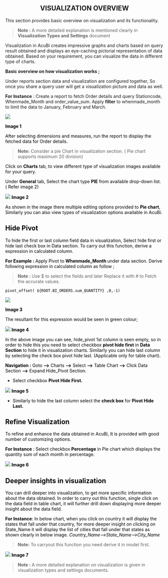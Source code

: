 

<center><h2>VISUALIZATION OVERVIEW</h2></center>

This section provides basic overview on visualization and its functionality.

> <b>Note :</b>  A more detailed explanation is mentioned clearly in <b>Visualization Types and Settings</b> document

Visualization in AcuBi creates impressive graphs and charts based on query result obtained and displays an eye-caching pictorial representation of data obtained. Based on your requirement, you can visualize the data in different type of charts.

<b>Basic overview on how visualization works ;</b>

Under reports section data and visualization are configured together, So once you share a query user will get a visualization picture and data as well.

<b>For Instance</b> :  Create a report to fetch Order details and query Stationcode, Whenmade_Month and order_value_sum. Apply <b>filter</b>  to whenmade_month to limit the data  to January, February and March. 

![
](https://raw.githubusercontent.com/sv18042016/fp1/588793b3bdaa6683973fbe70ceaf6b591ff25fb2/images/New_version5/UD_Visualisation_Overview_Image1.png)

 <b><font color = "Black"> Image 1</b>

After selecting dimensions and measures, run the report to display the fetched data for Order details.

> <b>Note:</b> Consider a pie Chart in visualization section. ( Pie chart supports maximum 20 division)

Click on <b>Charts</b> tab, to view different type of visualization images available for your query.
 
Under <b>General</b> tab, Select the chart type <b>PIE</b> from available drop-down list. ( Refer image 2)

![
](https://raw.githubusercontent.com/sv18042016/fp1/588793b3bdaa6683973fbe70ceaf6b591ff25fb2/images/New_version5/UD_Visualisation_Overview_Image2.png)
 <b><font color = "Black"> Image 2</b>

As shown in the image there multiple editing options provided to <b> Pie chart</b>, Similarly you can also view types of visualization options available in AcuBi.

## Hide Pivot

To hide the first or last column field data  in visualization, Select hide first or hide last check box in Data section. 
To carry out this function, derive a expression in calculated column.

<b>For Example :</b>  Apply Pivot to <b>Whenmade_Month </b> under data section. 
Derive following expression  in calculated column as follow ;

><b>Note :</b> Use $ to select the fields and later Replace it with # to Fetch the accurate values.	
```
pivot_offset( ${ROOT.BI_ORDERS.sum_QUANTITY} ,0,-1)
```
![
](https://raw.githubusercontent.com/sv18042016/fp1/ba6e2d3a06a7fd83e84e6344095e5c673abbea8d/images/New_version5/UD_Visualisation_Overview_Image3.png)

 <b><font color = "Black"> Image 3</b>

The resultant for this expression would be seen in green colour;

![
](https://raw.githubusercontent.com/sv18042016/fp1/e9c507879e500b4be6a758a27d99c4ddb4806335/images/New_version5/UD_Visualisation_Overview_Image4.png)
**Image 4**

In the above image you can see, hide_pivot 1st column is seen empty, so in order to hide this you need to select checkbox **pivot hide first** in **Data Section** to hide it in visualization charts. Similarly you can hide last column by selecting the check box pivot hide last. (Applicable only for table chart). 

**Navigation :** Goto **-->** Charts **-->** Select **-->** Table Chart **-->** Click Data Section **-->** Expand Hide_Pivot Section.

   - Select checkbox **Pivot Hide First.**

![
](https://raw.githubusercontent.com/sv18042016/fp1/18aaf7e8bc6bd4b6048871846de1fb606759f055/images/New_version5/UD_Visualisation_Overview_Image5.png)
**Image 5**

  - Similarly to hide the last column select the **check box** for **Pivot Hide Last.**

## Refine Visualization

To refine and enhance the data obtained in AcuBi, It is provided with good number of customizing options.

**For Instance** :
 Select checkbox **Percentage** in Pie chart which displays the quantity sum of each month in percentage. 

![
](https://raw.githubusercontent.com/sv18042016/fp1/caef96a364da60995f83c18399b0f6c4b340ea46/images/New_version5/UD_Visualisation_Overview_Image6.png)
**Image 6**

## Deeper insights in visualization

You can drill deeper into visualization, to get more specific information about the data obtained. In order to carry out this function, single click on the data field in table chart, it will further drill down displaying more deeper insight about the data field.

**For Instance**: In below chart, when you click on country it will display the states that fall under that country, for more deeper insight on clicking on State_Name it will display the list of cities that fall under that states as shown clearly in below image.
*Country_Name-->State_Name-->City_Name*

 > **Note:**  To carryout this function you need derive it in model first.

![
](https://raw.githubusercontent.com/sv18042016/fp1/7c0acf39f26482bbef006df3ae981d22e8067f00/images/New_version5/UD_Visualisation_Overview_Image7.png)
**Image 7**

> **Note :** A more detailed explanation on visualization is given in visualization types and settings documents.

<!--stackedit_data:
eyJoaXN0b3J5IjpbLTE1MTA4Njk5NzcsMTI3ODMyNjgwNywtMT
QxMTc3MzIyNSwxMDUyODEyMjkzLC05OTM0NDQ4OSw4NjQ2NjQ5
NjUsLTk5MzQ0NDg5LC05OTM0NDQ4OSwtMTYyOTgwMjU4Myw1Nj
I4MzI2ODEsLTExMzQ5MzMyODksNTE3NjE3MywtNDM4ODM5NjEy
LC0xOTc3Nzk3MjM1LC0xNjczNDMzODEyLDEyMzA0NzAyMzQsLT
EzNTUxNjQ4ODQsLTExNzE3ODIwMDIsLTExOTA0NTI5OTMsLTYw
OTc1NTEwXX0=
-->